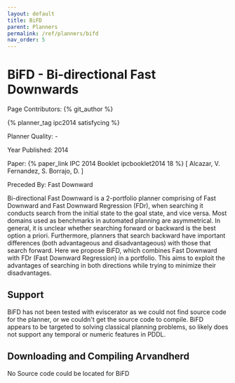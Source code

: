 ```yaml
---
layout: default
title: BiFD
parent: Planners
permalink: /ref/planners/bifd
nav_order: 5
---
```

# BiFD - Bi-directional Fast Downwards

Page Contributors: {% git_author %}

{% planner_tag ipc2014 satisfycing %}

Planner Quality: -

Year Published: 2014

Paper: {% paper_link IPC 2014 Booklet ipcbooklet2014 18 %} [ Alcazar, V. Fernandez, S. Borrajo, D. ]

Preceded By: Fast Downward

Bi-directional Fast Downward is a 2-portfolio planner comprising of Fast Downward and Fast Downward Regression (FDr), when searching it conducts search from the initial state to the goal state, and vice versa. Most domains used as benchmarks in automated planning are asymmetrical. In general, it is unclear whether searching forward or backward is the best option a priori. Furthermore, planners that search backward have important differences (both advantageous and disadvantageous) with those that search forward. Here we propose BiFD, which combines Fast Downward with FDr (Fast Downward Regression) in a portfolio. This aims to exploit the advantages of searching in both directions while trying to minimize their disadvantages.

## Support

BiFD has not been tested with eviscerator as we could not find source code for the planner, or we couldn't get the source code to compile. BiFD appears to be targeted to solving classical planning problems, so likely does not support any temporal or numeric features in PDDL.

## Downloading and Compiling Arvandherd

No Source code could be located for BiFD
